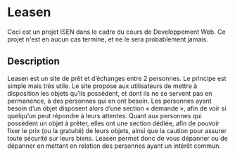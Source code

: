 # Leasen
Ceci est un projet ISEN dans le cadre du cours de Developpement Web. Ce projet n'est en aucun cas termine, et ne le sera probablement jamais. 

## Description
Leasen est un site de prêt et d’échanges entre 2 personnes. Le principe est simple mais très utile.
Le site propose aux utilisateurs de mettre à disposition les objets qu’ils possèdent,
et dont ils ne se servent pas en permanence, à des personnes qui en ont besoin.
Les personnes ayant besoin d’un objet disposent alors d’une section « demande »,
afin de voir si quelqu’un peut répondre à leurs attentes.
Quant aux personnes qui possèdent un objet à prêter, elles ont une section dédiée,
afin de pouvoir fixer le prix (ou la gratuité) de leurs objets, 
ainsi que la caution pour assurer toute sécurité sur leurs biens.
Leasen permet donc de vous dépanner ou de dépanner en mettant en relation des personnes ayant un intérêt commun.
